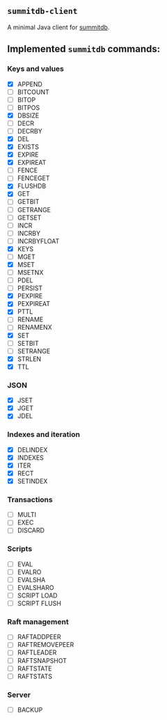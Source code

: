 ## `summitdb-client`

A minimal Java client for [summitdb](https://github.com/tidwall/summitdb).

## Implemented `summitdb` commands:

### Keys and values

- [x] APPEND
- [ ] BITCOUNT
- [ ] BITOP
- [ ] BITPOS
- [x] DBSIZE
- [ ] DECR
- [ ] DECRBY
- [x] DEL
- [x] EXISTS
- [x] EXPIRE
- [x] EXPIREAT
- [ ] FENCE
- [ ] FENCEGET
- [x] FLUSHDB
- [x] GET
- [ ] GETBIT
- [ ] GETRANGE
- [ ] GETSET
- [ ] INCR
- [ ] INCRBY
- [ ] INCRBYFLOAT
- [x] KEYS
- [ ] MGET
- [x] MSET
- [ ] MSETNX
- [ ] PDEL
- [ ] PERSIST
- [x] PEXPIRE
- [x] PEXPIREAT
- [x] PTTL
- [ ] RENAME
- [ ] RENAMENX
- [x] SET
- [ ] SETBIT
- [ ] SETRANGE
- [x] STRLEN
- [x] TTL

### JSON

- [x] JSET
- [x] JGET
- [x] JDEL

### Indexes and iteration

- [x] DELINDEX
- [x] INDEXES
- [x] ITER
- [x] RECT
- [x] SETINDEX

### Transactions

- [ ] MULTI
- [ ] EXEC
- [ ] DISCARD

### Scripts

- [ ] EVAL
- [ ] EVALRO
- [ ] EVALSHA
- [ ] EVALSHARO
- [ ] SCRIPT LOAD
- [ ] SCRIPT FLUSH

### Raft management

- [ ] RAFTADDPEER
- [ ] RAFTREMOVEPEER
- [ ] RAFTLEADER
- [ ] RAFTSNAPSHOT
- [ ] RAFTSTATE
- [ ] RAFTSTATS

### Server

- [ ] BACKUP
